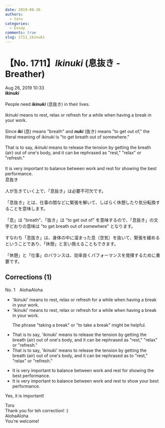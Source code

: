 ```yaml
---
date: 2019-08-26
authors:
  - toru
categories:
  - Essay
comments: true
slug: 1711_ikinuki
---
```


# 【No. 1711】<strong><em>Ikinuki</strong></em> (息抜き - Breather)
<div class="date">Aug 26, 2019 10:33</div>
<div id="post"><div id="body_show_ori">
<strong><em>Ikinuki</strong></em><br/><br/>People need <strong><em>ikinuki</em></strong> (息抜き) in their lives.<br/><br/><em>Ikinuki</em> means to rest, relax or refresh for a while when having a break in your work.<br/><br/>Since <strong><em>iki</em></strong> (息) means "breath" and <strong><em>nuki</em></strong> (抜き) means "to get out of," the literal meaning of <em>ikinuki</em> is "to get breath out of somewhere."<br/><br/>That is to say, <em>ikinuki</em> means to release the tension by getting the breath (air) out of one's body, and it can be rephrased as "rest," "relax" or "refresh." <br/><br/>It is very important to balance between work and rest for showing the best performance.
</div></div>

<!-- more -->

<div id="post_ja"><div id="body_show_mo">
息抜き<br/><br/>人が生きていく上で、「息抜き」は必要不可欠です。<br/><br/>「息抜き」とは、仕事の間などに緊張を解いて、しばらく休憩したり気分転換することを意味します。<br/><br/>「息」は "breath"、「抜き」は "to get out of" を意味するので、「息抜き」の文字どおりの意味は "to get breath out of somewhere" となります。<br/><br/>すなわち「息抜き」は、身体の中に溜まった息（空気）を抜いて、緊張を緩めるということであり、「休憩」と言い換えることもできます。<br/><br/>「休憩」と「仕事」のバランスは、効率良くパフォーマンスを発揮するために重要です。
</div></div>

## Corrections (1)
<div id="block"><div class="first_name"> No. 1　<span class="just_name">AlohaAloha</span></div><div id="block2">
<ul class="correction_field">
<li class="incorrect">'Ikinuki' means to rest, relax or refresh for a while when having a break in your work.</li>
<li class="corrected correct">
'Ikinuki' means to rest, relax or refresh for a while when having a break in your work.
<p class="correction_comment">The phrase "taking a break" or "to take a break" might be helpful.</p>
</li>
</ul>
<ul class="correction_field">
<li class="incorrect">That is to say, 'ikinuki' means to release the tension by getting the breath (air) out of one's body, and it can be rephrased as "rest," "relax" or "refresh." </li>
<li class="corrected correct">
That is to say, 'ikinuki' means to release the tension by getting the breath (air) out of one's body, and it can be rephrased as <span class="f_blue">to</span> "rest," "relax" or "refresh." 
</li>
</ul>
<ul class="correction_field">
<li class="incorrect">It is very important to balance between work and rest for showing the best performance.</li>
<li class="corrected correct">
It is very important to balance between work and rest <span class="f_blue">to show your </span>best performance.
</li>
</ul>
<p class="comment_small">
 Yes, it is important!
</p>

</div><div class="name"><span class="just_name">Toru</span><br>
Thank you for teh correction! :)
</div>
<div class="name"><span class="just_name">AlohaAloha</span><br>
You're welcome!
</div>
</div>
